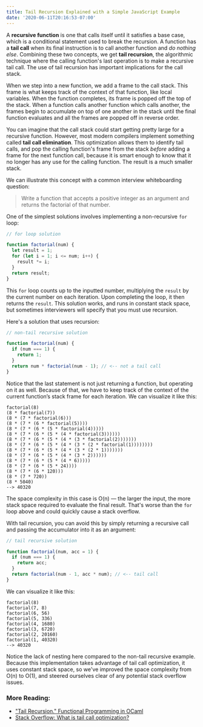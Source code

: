 ```yaml
---
title: Tail Recursion Explained with a Simple JavaScript Example
date: '2020-06-11T20:16:53-07:00'
---
```


A **recursive function** is one that calls itself until it satisfies a base case, which is a conditional statement used to break the recursion. A function has a **tail call** when its final instruction is to call another function and _do nothing else_. Combining these two concepts, we get **tail recursion**, the algorithmic technique where the calling function's last operation is to make a recursive tail call. The use of tail recursion has important implications for the call stack.

When we step into a new function, we add a frame to the call stack. This frame is what keeps track of the context of that function, like local variables. When the function completes, its frame is popped off the top of the stack. When a function calls another function which calls another, the frames begin to accumulate on top of one another in the stack until the final function evaluates and all the frames are popped off in reverse order.

You can imagine that the call stack could start getting pretty large for a recursive function. However, most modern compilers implement something called **tail call elimination**. This optimization allows them to identify tail calls, and pop the calling function's frame from the stack _before_ adding a frame for the next function call, because it is smart enough to know that it no longer has any use for the calling function. The result is a much smaller stack.

We can illustrate this concept with a common interview whiteboarding question:

> Write a function that accepts a positive integer as an argument and returns the factorial of that number.

One of the simplest solutions involves implementing a non-recursive `for` loop:

```javascript
// for loop solution

function factorial(num) {
  let result = 1;
  for (let i = 1; i <= num; i++) {
    result *= i;
  }
  return result;
}
```

This `for` loop counts up to the inputted number, multiplying the `result` by the current number on each iteration. Upon completing the loop, it then returns the `result`. This solution works, and runs in constant stack space, but sometimes interviewers will specify that you must use recursion.

Here's a solution that uses recursion:

```javascript
// non-tail recursive solution

function factorial(num) {
  if (num === 1) {
    return 1;
  }
  return num * factorial(num - 1); // <-- not a tail call
}
```

Notice that the last statement is not just returning a function, but operating on it as well. Because of that, we have to keep track of the context of the current function’s stack frame for each iteration. We can visualize it like this:

```
factorial(8)
(8 * factorial(7))
(8 * (7 * factorial(6)))
(8 * (7 * (6 * factorial(5))))
(8 * (7 * (6 * (5 * factorial(4)))))
(8 * (7 * (6 * (5 * (4 * factorial(3))))))
(8 * (7 * (6 * (5 * (4 * (3 * factorial(2)))))))
(8 * (7 * (6 * (5 * (4 * (3 * (2 * factorial(1))))))))
(8 * (7 * (6 * (5 * (4 * (3 * (2 * 1)))))))
(8 * (7 * (6 * (5 * (4 * (3 * 2))))))
(8 * (7 * (6 * (5 * (4 * 6)))))
(8 * (7 * (6 * (5 * 24))))
(8 * (7 * (6 * 120)))
(8 * (7 * 720))
(8 * 5040)
--> 40320
```

The space complexity in this case is O(n) — the larger the input, the more stack space required to evaluate the final result. That's worse than the `for` loop above and could quickly cause a stack overflow.

With tail recursion, you can avoid this by simply returning a recursive call and passing the accumulator into it as an argument:

```javascript
// tail recursive solution

function factorial(num, acc = 1) {
  if (num === 1) {
    return acc;
  }
  return factorial(num - 1, acc * num); // <-- tail call
}
```

We can visualize it like this:

```
factorial(8)
factorial(7, 8)
factorial(6, 56)
factorial(5, 336)
factorial(4, 1680)
factorial(3, 6720)
factorial(2, 20160)
factorial(1, 40320)
--> 40320
```

Notice the lack of nesting here compared to the non-tail recursive example. Because this implementation takes advantage of tail call optimization, it uses constant stack space, so we've improved the space complexity from O(n) to O(1), and steered ourselves clear of any potential stack overflow issues.

### More Reading:

- ["Tail Recursion." Functional Programming in OCaml](https://www.cs.cornell.edu/courses/cs3110/2019sp/textbook/data/tail_recursion.html)
- [Stack Overflow: What is tail call optimization?](https://stackoverflow.com/questions/310974/what-is-tail-call-optimization)